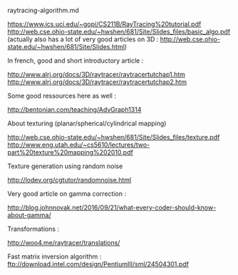 raytracing-algorithm.md



https://www.ics.uci.edu/~gopi/CS211B/RayTracing%20tutorial.pdf
http://web.cse.ohio-state.edu/~hwshen/681/Site/Slides_files/basic_algo.pdf
(actually also has a lot of very good articles on 3D : http://web.cse.ohio-state.edu/~hwshen/681/Site/Slides.html)

In french, good and short introductory article :

http://www.alrj.org/docs/3D/raytracer/raytracertutchap1.htm
http://www.alrj.org/docs/3D/raytracer/raytracertutchap2.htm

Some good ressources here as well :

http://bentonian.com/teaching/AdvGraph1314



About texturing (planar/spherical/cylindrical mapping)

http://web.cse.ohio-state.edu/~hwshen/681/Site/Slides_files/texture.pdf
http://www.eng.utah.edu/~cs5610/lectures/two-part%20texture%20mapping%202010.pdf

Texture generation using random noise

http://lodev.org/cgtutor/randomnoise.html


Very good article on gamma correction :

http://blog.johnnovak.net/2016/09/21/what-every-coder-should-know-about-gamma/


Transformations :

http://woo4.me/raytracer/translations/

Fast matrix inversion algorithm : 
ftp://download.intel.com/design/PentiumIII/sml/24504301.pdf